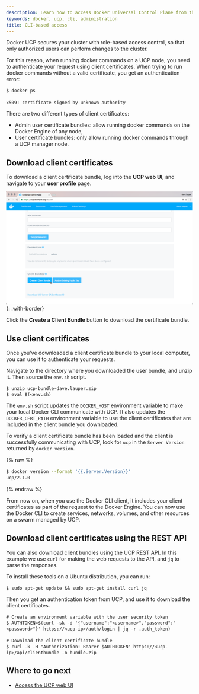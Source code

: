 ```yaml
---
description: Learn how to access Docker Universal Control Plane from the CLI.
keywords: docker, ucp, cli, administration
title: CLI-based access
---
```


Docker UCP secures your cluster with role-based access control, so that only
authorized users can perform changes to the cluster.

For this reason, when running docker commands on a UCP node, you need to
authenticate your request using client certificates. When trying to run docker
commands without a valid certificate, you get an authentication error:

```none
$ docker ps

x509: certificate signed by unknown authority
```

There are two different types of client certificates:

* Admin user certificate bundles: allow running docker commands on the
Docker Engine of any node,
* User certificate bundles: only allow running docker commands through a UCP
manager node.

## Download client certificates

To download a client certificate bundle, log into the **UCP web UI**, and
navigate to your **user profile** page.

![](../../images/cli-based-access-1.png){: .with-border}

Click the **Create a Client Bundle** button to download the certificate bundle.


## Use client certificates

Once you've downloaded a client certificate bundle to your local computer, you
can use it to authenticate your requests.

Navigate to the directory where you downloaded the user bundle, and unzip it.
Then source the `env.sh` script.

```none
$ unzip ucp-bundle-dave.lauper.zip
$ eval $(<env.sh)
```

The `env.sh` script updates the `DOCKER_HOST` environment variable to make your
local Docker CLI communicate with UCP. It also updates the `DOCKER_CERT_PATH`
environment variable to use the client certificates that are included in the
client bundle you downloaded.

To verify a client certificate bundle has been loaded and the client is
successfully communicating with UCP, look for `ucp` in the `Server Version`
returned by `docker version`.

{% raw %}
```bash
$ docker version --format '{{.Server.Version}}'
ucp/2.1.0
```
{% endraw %}

From now on, when you use the Docker CLI client, it includes your client
certificates as part of the request to the Docker Engine.
You can now use the Docker CLI to create services, networks, volumes, and other
resources on a swarm managed by UCP.

## Download client certificates using the REST API

You can also download client bundles using the UCP REST API. In
this example we use `curl` for making the web requests to the API, and
`jq` to parse the responses.

To install these tools on a Ubuntu distribution, you can run:

```none
$ sudo apt-get update && sudo apt-get install curl jq
```

Then you get an authentication token from UCP, and use it to download the
client certificates.

```none
# Create an environment variable with the user security token
$ AUTHTOKEN=$(curl -sk -d '{"username":"<username>","password":"<password>"}' https://<ucp-ip>/auth/login | jq -r .auth_token)

# Download the client certificate bundle
$ curl -k -H "Authorization: Bearer $AUTHTOKEN" https://<ucp-ip>/api/clientbundle -o bundle.zip
```

## Where to go next

* [Access the UCP web UI](index.md)
